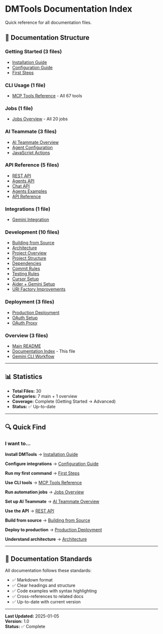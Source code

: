 # DMTools Documentation Index

Quick reference for all documentation files.

## 📂 Documentation Structure

### Getting Started (3 files)
- [Installation Guide](getting-started/installation.md)
- [Configuration Guide](getting-started/configuration.md)
- [First Steps](getting-started/first-steps.md)

### CLI Usage (1 file)
- [MCP Tools Reference](cli-usage/mcp-tools.md) - All 67 tools

### Jobs (1 file)
- [Jobs Overview](jobs/README.md) - All 20 jobs

### AI Teammate (3 files)
- [AI Teammate Overview](ai-teammate/README.md)
- [Agent Configuration](ai-teammate/agent-configuration.md)
- [JavaScript Actions](ai-teammate/javascript-actions.md)

### API Reference (5 files)
- [REST API](api/rest-api.md)
- [Agents API](api/agents-api.md)
- [Chat API](api/chat-api.md)
- [Agents Examples](api/agents-examples.md)
- [API Reference](api/api-reference.md)

### Integrations (1 file)
- [Gemini Integration](integrations/gemini.md)

### Development (10 files)
- [Building from Source](development/building.md)
- [Architecture](development/architecture.md)
- [Project Overview](development/project-overview.md)
- [Project Structure](development/project-structure.md)
- [Dependencies](development/dependencies.md)
- [Commit Rules](development/commit-rules.md)
- [Testing Rules](development/testing-rules.md)
- [Cursor Setup](development/cursor-setup.md)
- [Aider + Gemini Setup](development/aider-gemini-setup.md)
- [URI Factory Improvements](development/uri-factory-improvements.md)

### Deployment (3 files)
- [Production Deployment](deployment/production.md)
- [OAuth Setup](deployment/oauth-setup.md)
- [OAuth Proxy](deployment/oauth-proxy.md)

### Overview (3 files)
- [Main README](README.md)
- [Documentation Index](INDEX.md) - This file
- [Gemini CLI Workflow](GEMINI_CLI_WORKFLOW.md)

---

## 📊 Statistics

- **Total Files:** 30
- **Categories:** 7 main + 1 overview
- **Coverage:** Complete (Getting Started → Advanced)
- **Status:** ✅ Up-to-date

---

## 🔍 Quick Find

### I want to...

**Install DMTools**
→ [Installation Guide](getting-started/installation.md)

**Configure integrations**
→ [Configuration Guide](getting-started/configuration.md)

**Run my first command**
→ [First Steps](getting-started/first-steps.md)

**Use CLI tools**
→ [MCP Tools Reference](cli-usage/mcp-tools.md)

**Run automation jobs**
→ [Jobs Overview](jobs/README.md)

**Set up AI Teammate**
→ [AI Teammate Overview](ai-teammate/README.md)

**Use the API**
→ [REST API](api/rest-api.md)

**Build from source**
→ [Building from Source](development/building.md)

**Deploy to production**
→ [Production Deployment](deployment/production.md)

**Understand architecture**
→ [Architecture](development/architecture.md)

---

## 📝 Documentation Standards

All documentation follows these standards:
- ✅ Markdown format
- ✅ Clear headings and structure
- ✅ Code examples with syntax highlighting
- ✅ Cross-references to related docs
- ✅ Up-to-date with current version

---

**Last Updated:** 2025-01-05  
**Version:** 1.0  
**Status:** ✅ Complete
